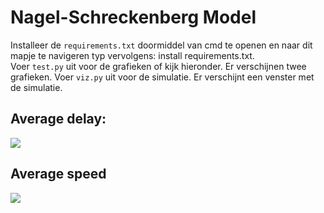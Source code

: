 # Nagel-Schreckenberg Model
Installeer de `requirements.txt` doormiddel van cmd te openen en naar dit mapje te navigeren typ vervolgens: install requirements.txt.\
Voer `test.py` uit voor de grafieken of kijk hieronder. Er verschijnen twee grafieken.
Voer `viz.py` uit voor de simulatie. Er verschijnt een venster met de simulatie.

## Average delay:
![](https://raw.githubusercontent.com/RoelandOostdam/Rotmaatregel/master/average_delay.jpeg)
## Average speed
![](https://raw.githubusercontent.com/RoelandOostdam/Rotmaatregel/master/average_speed.jpeg)
